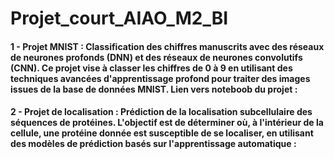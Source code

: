 # Projet_court_AIAO_M2_BI

#### 1 - Projet MNIST : Classification des chiffres manuscrits avec des réseaux de neurones profonds (DNN) et des réseaux de neurones convolutifs (CNN). Ce projet vise à classer les chiffres de 0 à 9 en utilisant des techniques avancées d'apprentissage profond pour traiter des images issues de la base de données MNIST. Lien vers noteboob du projet : 
#### 2 - Projet de localisation : Prédiction de la localisation subcellulaire des séquences de protéines. L'objectif est de déterminer où, à l'intérieur de la cellule, une protéine donnée est susceptible de se localiser, en utilisant des modèles de prédiction basés sur l'apprentissage automatique : 
